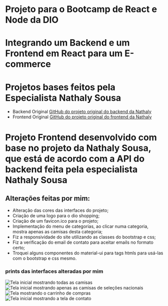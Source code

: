 # Projeto para o Bootcamp de React e Node da DIO

# Integrando um Backend e um Frontend em React para um E-commerce

# Projetos bases feitos pela Especialista Nathaly Sousa
- Backend Original
[GitHub do projeto original do backend da Nathaly](https://github.com/nathyts/api-dioshopping)
- Frontend Original
[GitHub do projeto original do frontend da Nathaly](https://github.com/nathyts/dioshopping)

# Projeto Frontend desenvolvido com base no projeto da Nathaly Sousa, que está de acordo com a API do backend feita pela especialista Nathaly Sousa

## Alterações feitas por mim:
- Alteração das cores das interfaces do projeto;
- Criação de uma logo para o dio shopping;
- Criação de um favicon.ico para o projeto;
- Implementação do menu de categorias, ao clicar numa categoria, mostra apenas as camisas desta categoria;
- Fiz a responsividade do site utilizando as classes do bootstrap e css;
- Fiz a verificação do email de contato para aceitar emails no formato certo;
- Troquei alguns componentes do material-ui para tags htmls para usá-las com o bootstrap e css mesmo.

### prints das interfaces alteradas por mim
![Tela inicial mostrando todas as camisas](https://github.com/alissonrangel/dioshopping/blob/main/src/images/inicial.png?raw=true)
![Tela inicial mostrando apenas as camisas de seleções nacionais](https://github.com/alissonrangel/dioshopping/blob/main/src/images/inicial2.png?raw=true)
![Tela mostrando o carrinho de compras](https://github.com/alissonrangel/dioshopping/blob/main/src/images/cart.png?raw=true)
![Tela inicial mostrando a tela de contato](https://github.com/alissonrangel/dioshopping/blob/main/src/images/contato.png?raw=true)